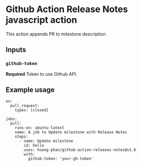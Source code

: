 # Github Action Release Notes javascript action

This action appends PR to milestone description

## Inputs

### `github-token`

**Required** Token to use Github API.


## Example usage

```
on:
  pull_request:
    types: [closed]

jobs:
  pull:
    runs-on: ubuntu-latest
    name: A job to Update milestone with Release Notes
    steps:
      - name: Update milestone
        id: hello
        uses: hoang-phan/github-action-releases-notes@v1.6
        with:
          github-token: 'your-gh-token'
```
